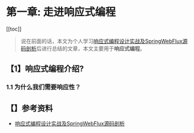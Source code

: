 # 第一章: 走进响应式编程

[[toc]]

> 说在前面的话，本文为个人学习[响应式编程设计实战及SpringWebFlux源码剖析](https://www.bilibili.com/video/BV16i421v7Bo/?spm_id_from=333.337.search-card.all.click&vd_source=65c7f6924d2d8ba5fa0d4c448818e08a)后进行总结的文章，本文主要用于<b>响应式编程</b>。

## 【1】响应式编程介绍?

### 1.1 为什么我们需要响应性？



## 【】参考资料

- [响应式编程设计实战及SpringWebFlux源码剖析](https://www.bilibili.com/video/BV16i421v7Bo/?spm_id_from=333.337.search-card.all.click&vd_source=65c7f6924d2d8ba5fa0d4c448818e08a)